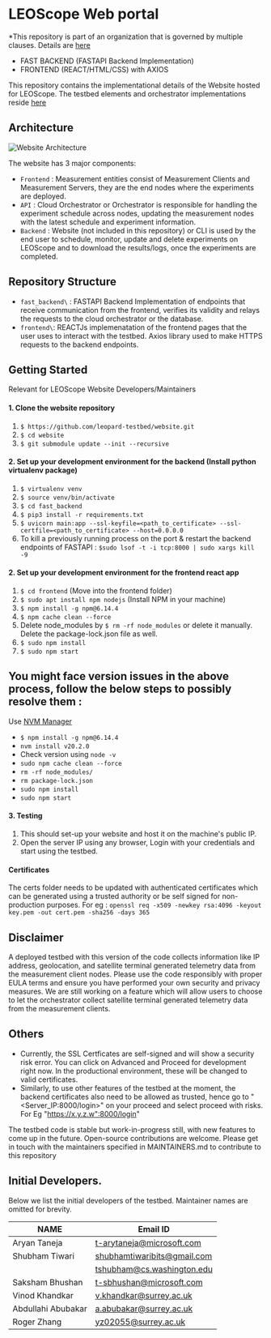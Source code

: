 # LEOScope Web portal 
*This repository is part of an organization that is governed by multiple clauses. Details are [here](https://github.com/leoscope-testbed/.github)

- FAST BACKEND (FASTAPI Backend Implementation)
- FRONTEND (REACT/HTML/CSS) with AXIOS

This repository contains the implementational details of the Website hosted for LEOScope. The testbed elements and orchestrator implementations reside [here](https://github.com/leoscope-testbed/global-testbed-code)

## Architecture
![Website Architecture](https://github.com/leopard-testbed/global-testbed/blob/stage/extras/leoscope_arch.jpg?raw=true)

<!-- ![LEOScope Architecture](./extras/leoscope_arch.jpg) -->

The website has 3 major components:
* `Frontend` : Measurement entities consist of Measurement Clients and Measurement Servers, they are the end nodes where the experiments are deployed.
* `API` : Cloud Orchestrator or Orchestrator is responsible for handling the experiment schedule across nodes, updating the measurement nodes with the latest schedule and experiment information.
* `Backend` : Website (not included in this repository) or CLI is used by the end user to schedule, monitor, update and delete experiments on LEOScope and to download the results/logs, once the experiments are completed.

## Repository Structure

* `fast_backend\` : FASTAPI Backend Implementation of endpoints that receive communication from the frontend, verifies its validity and relays the requests to the cloud orchestrator or the database.
* `frontend\`: REACTJs implemenatation of the frontend pages that the user uses to interact with the testbed. Axios library used to make HTTPS requests to the backend endpoints.


## Getting Started 

Relevant for LEOScope Website Developers/Maintainers

#### 1. Clone the website repository

1. `$ https://github.com/leopard-testbed/website.git`
2. `$ cd website`
3. `$ git submodule update --init --recursive
`
#### 2. Set up  your development environment for the backend (Install python virtualenv package)

1. `$ virtualenv venv`
2. `$ source venv/bin/activate`
3. `$ cd fast_backend`
4. `$ pip3 install -r requirements.txt`
5. `$ uvicorn main:app --ssl-keyfile=<path_to_certificate> --ssl-certfile=<path_to_certificate> --host=0.0.0.0`
6. To kill a previously running process on the port & restart the backend endpoints of FASTAPI : `$sudo lsof -t -i tcp:8000 | sudo xargs kill -9`

#### 2. Set up  your development environment for the frontend react app


1. `$ cd frontend` (Move into the frontend folder)
2. `$ sudo apt install npm nodejs` (Install NPM in your machine)
4. `$ npm install -g npm@6.14.4`
5. `$ npm cache clean --force`
6. Delete node_modules by `$ rm -rf node_modules` or delete it manually. Delete the package-lock.json file as well.
7. `$ sudo npm install`
8. `$ sudo npm start`

## You might face version issues in the above process, follow the below steps to possibly resolve them :
Use [NVM Manager](https://github.com/nvm-sh/nvm)
- `$ npm install -g npm@6.14.4`
- `nvm install v20.2.0`
- Check version using `node -v`
- `sudo npm cache clean --force`
- `rm -rf node_modules/`
- `rm package-lock.json`
- `sudo npm install`
- `sudo npm start`


#### 3. Testing

1. This should set-up your website and host it on the machine's public IP.
2. Open the server IP using any browser, Login with your credentials and start using the testbed.

#### Certificates
The certs folder needs to be updated with authenticated certificates which can be generated using a trusted authority or be self signed for non-production purposes. For eg : `openssl req -x509 -newkey rsa:4096 -keyout key.pem -out cert.pem -sha256 -days 365`
   
## Disclaimer 
A deployed testbed with this version of the code collects information like IP address, geolocation, and satellite terminal generated telemetry data from the measurement client nodes. Please use the code responsibly with proper EULA terms and ensure you have performed your own security and privacy measures. We are still working on a feature which will allow users to choose to let the orchestrator collect satellite terminal generated telemetry data from the measurement clients.

## Others
- Currently, the SSL Certficates are self-signed and will show a security risk error. You can click on Advanced and Proceed for development right now. In the productional environment, these will be changed to valid certificates.
- Similarly, to use other features of the testbed at the moment, the backend certificates also need to be allowed as trusted, hence go to "<Server_IP:8000/login>" on your proceed and select proceed with risks. For Eg "https://x.y.z.w":8000/login"

The testbed code is stable but work-in-progress still, with new features to come up in the future. Open-source contributions are welcome. Please get in touch with the maintainers specified in MAINTAINERS.md to contribute to this repository

## Initial Developers.

Below we list the initial developers of the testbed. Maintainer names are omitted for brevity.

| **NAME**           | **Email ID** |
|--------------------|--------------|
| Aryan Taneja       |t-arytaneja@microsoft.com             |
| Shubham Tiwari     |shubhamtiwaribits@gmail.com               |
|                    | tshubham@cs.washington.edu
| Saksham Bhushan    |t-sbhushan@microsoft.com             |
| Vinod Khandkar     |v.khandkar@surrey.ac.uk             |
| Abdullahi Abubakar |a.abubakar@surrey.ac.uk             |
| Roger Zhang        |yz02055@surrey.ac.uk             |
